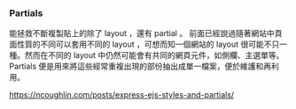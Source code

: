 ### Partials

能拯救不斷複製貼上的除了 layout ，還有 partial 。 前面已經說過隨著網站中頁面性質的不同可以套用不同的 layout ，可想而知一個網站的 layout 很可能不只一種。然而在不同的 layout 中仍然可能會有共同的網頁元件，如側欄、主選單等。 Partials 便是用來將這些經常重複出現的部份抽出成單一檔案，便於維護和再利用。



https://ncoughlin.com/posts/express-ejs-styles-and-partials/
